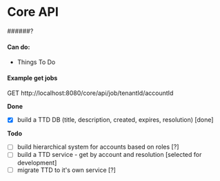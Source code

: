 # Core API
######?

#### Can do:
- Things To Do


#### Example get jobs
GET http://localhost:8080/core/api/job/tenantId/accountId

**Done**
-[x] build a TTD DB (title, description, created, expires, resolution) [done]

**Todo**
-[ ] build hierarchical system for accounts based on roles [?]
-[ ] build a TTD service - get by account and resolution [selected for development]
-[ ] migrate TTD to it's own service [?]